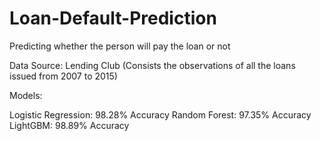 # Loan-Default-Prediction

Predicting whether the person will pay the loan or not

Data Source: Lending Club (Consists the observations of all the loans issued from 2007 to 2015)

Models:

Logistic Regression: 98.28% Accuracy
Random Forest: 97.35% Accuracy
LightGBM: 98.89% Accuracy
